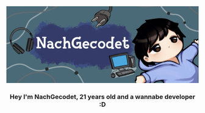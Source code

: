 <img src="./banner.png"/> 

<h3 align="center">Hey I'm NachGecodet, 21 years old and a wannabe developer :D
